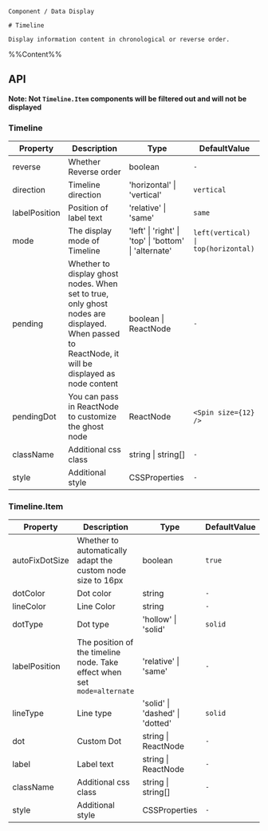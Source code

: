`````
Component / Data Display

# Timeline

Display information content in chronological or reverse order.
`````

%%Content%%

## API

**Note: Not `Timeline.Item` components will be filtered out and will not be displayed**

### Timeline

|Property|Description|Type|DefaultValue|
|---|---|---|---|
|reverse|Whether Reverse order|boolean |`-`|
|direction|Timeline direction|'horizontal' \| 'vertical' |`vertical`|
|labelPosition|Position of label text|'relative' \| 'same' |`same`|
|mode|The display mode of Timeline|'left' \| 'right' \| 'top' \| 'bottom' \| 'alternate' |`left(vertical) \| top(horizontal)`|
|pending|Whether to display ghost nodes. When set to true, only ghost nodes are displayed. When passed to ReactNode, it will be displayed as node content|boolean \| ReactNode |`-`|
|pendingDot|You can pass in ReactNode to customize the ghost node|ReactNode |`<Spin size={12} />`|
|className|Additional css class|string \| string[] |`-`|
|style|Additional style|CSSProperties |`-`|

### Timeline.Item

|Property|Description|Type|DefaultValue|
|---|---|---|---|
|autoFixDotSize|Whether to automatically adapt the custom node size to 16px|boolean |`true`|
|dotColor|Dot color|string |`-`|
|lineColor|Line Color|string |`-`|
|dotType|Dot type|'hollow' \| 'solid' |`solid`|
|labelPosition|The position of the timeline node. Take effect when set `mode=alternate`|'relative' \| 'same' |`-`|
|lineType|Line type|'solid' \| 'dashed' \| 'dotted' |`solid`|
|dot|Custom Dot|string \| ReactNode |`-`|
|label|Label text|string \| ReactNode |`-`|
|className|Additional css class|string \| string[] |`-`|
|style|Additional style|CSSProperties |`-`|
